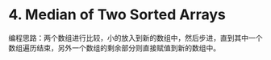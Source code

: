 # 4. Median of Two Sorted Arrays

编程思路：两个数组进行比较，小的放入到新的数组中，然后步进，直到其中一个数组遍历结束，另外一个数组的剩余部分则直接赋值到新的数组中。
